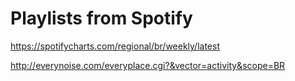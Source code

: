 # Playlists from Spotify

https://spotifycharts.com/regional/br/weekly/latest

http://everynoise.com/everyplace.cgi?&vector=activity&scope=BR
